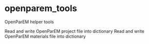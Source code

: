 # openparem_tools
 OpenParEM helper tools

Read and write OpenParEM project file into dictionary
Read and write OpenParEM materials file into dictionary